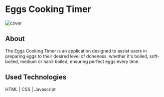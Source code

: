 # Eggs Cooking Timer

![cover](./assets/img/mockup.png)

## About

The Eggs Cooking Timer is an application designed to assist users in preparing eggs to their desired level of doneness, whether it's boiled, soft-boiled, medium or hard-boiled, ensuring perfect eggs every time.

## Used Technologies

HTML | CSS | Javascript
